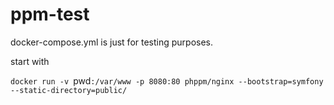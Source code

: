 # ppm-test
docker-compose.yml is just for testing purposes.

start with 

`docker run -v `pwd`:/var/www -p 8080:80 phppm/nginx --bootstrap=symfony --static-directory=public/`
